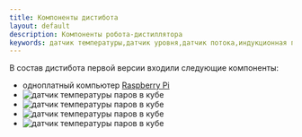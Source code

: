 ```yaml
---
title: Компоненты дистибота
layout: default
description: Компоненты робота-дистиллятора
keywords: датчик температуры,датчик уровня,датчик потока,индукционная плитка,Raspberry Pi
---
```

В состав дистибота первой версии входили следующие компоненты:
* одноплатный компьютер [Raspberry Pi](https://ru.wikipedia.org/wiki/Raspberry_Pi "Raspberry Pi")
* ![датчик температуры]({{site.url}}/galery/temperature_sensor-ts1513020375.jpg "DS18B20") паров в кубе
* ![датчик температуры]({{site.url}}/docs/galery/temperature_sensor-ts1513020375.jpg "DS18B20") паров в кубе
* ![датчик температуры]({{site.url}}/docs/temperature_sensor-ts1513020375.jpg "DS18B20") паров в кубе
* ![датчик температуры](https://vscherbo.github.io/distibot/galery/temperature_sensor-ts1513020375.jpg "DS18B20") паров в кубе

